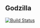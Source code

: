 ## Godzilla

[![Build Status](https://travis-ci.org/gperreymond/Godzilla.svg?branch=master)](https://travis-ci.org/gperreymond/Godzilla)

